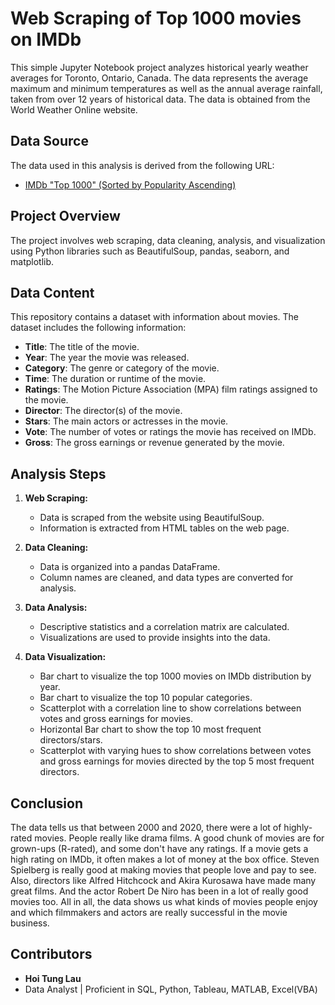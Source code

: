 # Web Scraping of Top 1000 movies on IMDb

This simple Jupyter Notebook project analyzes historical yearly weather averages for Toronto, Ontario, Canada. The data represents the average maximum and minimum temperatures as well as the annual average rainfall, taken from over 12 years of historical data. The data is obtained from the World Weather Online website.

## Data Source

The data used in this analysis is derived from the following URL:
- [IMDb "Top 1000" (Sorted by Popularity Ascending)](https://www.imdb.com/search/title/?groups=top_1000)

## Project Overview

The project involves web scraping, data cleaning, analysis, and visualization using Python libraries such as BeautifulSoup, pandas, seaborn, and matplotlib.

## Data Content

This repository contains a dataset with information about movies. The dataset includes the following information:

- **Title**: The title of the movie.
- **Year**: The year the movie was released.
- **Category**: The genre or category of the movie.
- **Time**: The duration or runtime of the movie.
- **Ratings**: The Motion Picture Association (MPA) film ratings assigned to the movie.
- **Director**: The director(s) of the movie.
- **Stars**: The main actors or actresses in the movie.
- **Vote**: The number of votes or ratings the movie has received on IMDb.
- **Gross**: The gross earnings or revenue generated by the movie.


## Analysis Steps

1. **Web Scraping:**
   - Data is scraped from the website using BeautifulSoup.
   - Information is extracted from HTML tables on the web page.

2. **Data Cleaning:**
   - Data is organized into a pandas DataFrame.
   - Column names are cleaned, and data types are converted for analysis.

3. **Data Analysis:**
   - Descriptive statistics and a correlation matrix are calculated.
   - Visualizations are used to provide insights into the data.

4. **Data Visualization:**
   - Bar chart to visualize the top 1000 movies on IMDb distribution by year.
   - Bar chart to visualize the top 10 popular categories.
   - Scatterplot with a correlation line to show correlations between votes and gross earnings for movies.
   - Horizontal Bar chart to show the top 10 most frequent directors/stars.
   - Scatterplot with varying hues to show correlations between votes and gross earnings for movies directed by the top 5 most frequent       directors.


## Conclusion

The data tells us that between 2000 and 2020, there were a lot of highly-rated movies. People really like drama films. A good chunk of movies are for grown-ups (R-rated), and some don't have any ratings. If a movie gets a high rating on IMDb, it often makes a lot of money at the box office. Steven Spielberg is really good at making movies that people love and pay to see. Also, directors like Alfred Hitchcock and Akira Kurosawa have made many great films. And the actor Robert De Niro has been in a lot of really good movies too. All in all, the data shows us what kinds of movies people enjoy and which filmmakers and actors are really successful in the movie business.

## Contributors

- **Hoi Tung Lau**
- Data Analyst | Proficient in SQL, Python, Tableau, MATLAB, Excel(VBA)

